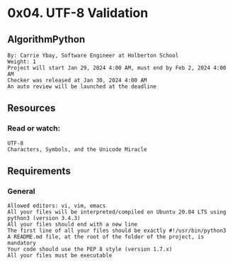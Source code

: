 # 0x04. UTF-8 Validation
## AlgorithmPython

    By: Carrie Ybay, Software Engineer at Holberton School
    Weight: 1
    Project will start Jan 29, 2024 4:00 AM, must end by Feb 2, 2024 4:00 AM
    Checker was released at Jan 30, 2024 4:00 AM
    An auto review will be launched at the deadline

## Resources

### Read or watch:

    UTF-8
    Characters, Symbols, and the Unicode Miracle

## Requirements
### General

    Allowed editors: vi, vim, emacs
    All your files will be interpreted/compiled on Ubuntu 20.04 LTS using python3 (version 3.4.3)
    All your files should end with a new line
    The first line of all your files should be exactly #!/usr/bin/python3
    A README.md file, at the root of the folder of the project, is mandatory
    Your code should use the PEP 8 style (version 1.7.x)
    All your files must be executable


